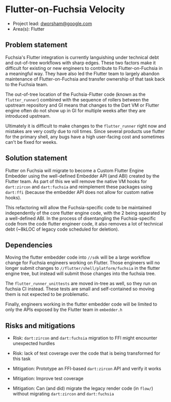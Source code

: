 # Flutter-on-Fuchsia Velocity

 * Project lead: dworsham@google.com
 * Area(s): Flutter

## Problem statement

Fuchsia's Flutter integration is currently languishing under technical debt and
out-of-tree workflows with sharp edges.  These two factors make it difficult
for existing or new engineers to contribute to Flutter-on-Fuchsia in a
meaningful way.  They have also led the Flutter team to largely abandon
maintenance of Flutter-on-Fuchsia and transfer ownership of that task back to
the Fuchsia team.

The out-of-tree location of the Fuchsia-Flutter code (known as the
`flutter_runner`) combined with the sequence of rollers between the upstream
repository and GI means that changes to the Dart VM or Flutter engine often do
not show up in GI for multiple weeks after they are introduced upstream.

Ultimately it is difficult to make changes to the `flutter_runner` right now
and mistakes are very costly due to roll times. Since several products use
flutter for the primary shell, any bugs have a high user-facing cost and
sometimes can't be fixed for weeks.

## Solution statement

Flutter on Fuchsia will migrate to become a Custom Flutter Engine Embedder
using the well-defined Embedder API (and ABI) created by the Flutter team.  As
part of this we will remove the native VM hooks for `dart:zircon` and
`dart:fuchsia` and reimplement these packages using `dart:ffi` (because the
embedder API does not allow for custom native hooks).

This refactoring will allow the Fuchsia-specific code to be maintained
independently of the core flutter engine code, with the 2 being separated by a
well-defined ABI.  In the process of disentangling the Fuchsia-specific code
from the code flutter engineer code, it also removes a lot of technical debt
(~8kLOC of legacy code scheduled for deletion).

## Dependencies

Moving the flutter embedder code into `//sdk` will be a large workflow change
for Fuchsia engineers working on Flutter.  Those engineers will no longer
submit changes to `//flutter/shell/platform/fuchsia` in the flutter engine
tree, but instead will submit those changes into the fuchsia tree.

The `flutter_runner_unittests` are moved in-tree as well, so they run on
fuchsia CI instead.  These tests are small and self-contained so moving them is
not expected to be problematic.

Finally, engineers working in the flutter embedder code will be limited to only
the APIs exposed by the Flutter team in `embedder.h`

## Risks and mitigations

 * Risk: `dart:zircon` and `dart:fuchsia` migration to FFI might encounter
   unexpected hurdles
 * Risk: lack of test coverage over the code that is being transformed for this
   task

 * Mitigation: Prototype an FFI-based `dart:zircon` API and verify it works
 * Mitigation: Improve test coverage
 * Mitigation: Can (and did) migrate the legacy render code (in `flow/`)
   without migrating `dart:zircon` and `dart:fuchsia`

